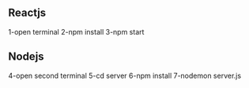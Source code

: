 ## Reactjs
1-open terminal
2-npm install
3-npm start

## Nodejs

4-open second terminal
5-cd server
6-npm install
7-nodemon server.js
